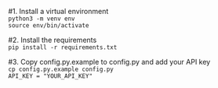 #1. Install a virtual environment  
`python3 -m venv env`  
`source env/bin/activate`  

#2. Install the requirements  
`pip install -r requirements.txt`  

#3. Copy config.py.example to config.py and add your API key  
`cp config.py.example config.py`  
`API_KEY = "YOUR_API_KEY"`  

